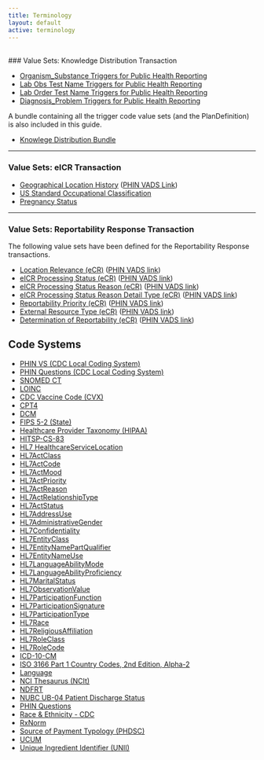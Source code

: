 ```yaml
---
title: Terminology
layout: default
active: terminology
---
```

<!-- { :.no_toc } -->
<!-- TOC  the css styling for this is \pages\assets\css\project.css under 'markdown-toc'-->
<!-- * Do not remove this line (it will not be displayed)
{:toc} -->
<!-- end TOC -->
<br/>
### Value Sets: Knowledge Distribution Transaction

- [Organism_Substance Triggers for Public Health Reporting](ValueSet-ostc.html)
- [Lab Obs Test Name Triggers for Public Health Reporting](ValueSet-lrtc.html)
- [Lab Order Test Name Triggers for Public Health Reporting](ValueSet-lotc.html)
- [Diagnosis_Problem Triggers for Public Health Reporting](ValueSet-dxtc.html)
  

A bundle containing all the trigger code value sets (and the PlanDefinition) is also included in this guide.
- [Knowlege Distribution Bundle](Bundle-ecr-bundle-knowledge-distribution.html)

---


### Value Sets: eICR Transaction

- [Geographical Location History](ValueSet-geographical-location-history.html) ([PHIN VADS Link](https://phinvads.cdc.gov/vads/ViewValueSet.action?oid=2.16.840.1.114222.4.11.3201))
- [US Standard Occupational Classification](ValueSet-oes.html)
- [Pregnancy Status](ValueSet-pregnancy-status.html)
  
---


### Value Sets: Reportability Response Transaction

The following value sets have been defined for the Reportability Response transactions.
- [Location Relevance (eCR)](ValueSet-location-relevance-ecr.html) ([PHIN VADS link](https://phinvads.cdc.gov/vads/ViewValueSet.action?id=C81BF4A8-F68F-4E45-90CB-4795BF361A68))
- [eICR Processing Status (eCR)](ValueSet-eicr-processing-status-ecr.html) ([PHIN VADS link](https://phinvads.cdc.gov/vads/ViewValueSet.action?id=C166B4A8-0DF0-469B-B678-CDAB6985AA4D))
- [eICR Processing Status Reason (eCR)](ValueSet-eicr-processing-status-reason-ecr.html) ([PHIN VADS link](https://phinvads.cdc.gov/vads/ViewValueSet.action?id=7A5BB424-3B98-4A13-9D08-57538F3E630E))
- [eICR Processing Status Reason Detail Type (eCR)](ValueSet-eicr-processing-status-reason-detail-type-ecr.html) ([PHIN VADS link](https://phinvads.cdc.gov/vads/ViewValueSet.action?id=3C9F1654-1CEB-E711-ACD6-0017A477041A))
- [Reportability Priority (eCR)](ValueSet-reportability-priority-ecr.html) ([PHIN VADS link](https://phinvads.cdc.gov/vads/ViewValueSet.action?id=6B65D531-C888-486B-9EC2-4571FE9037B5))
- [External Resource Type (eCR)](ValueSet-external-resource-type-ecr.html) ([PHIN VADS link](https://phinvads.cdc.gov/vads/ViewValueSet.action?id=D8101379-01B5-4784-A3BF-58A6B3DFD195))
- [Determination of Reportability (eCR)](ValueSet-determination-of-reportability-ecr.html) ([PHIN VADS link](https://phinvads.cdc.gov/vads/ViewValueSet.action?id=FEBE81D7-97B4-4D2E-A326-19D9BBF3DE9D))


## Code Systems
- [PHIN VS (CDC Local Coding System)](https://phinvads.cdc.gov/vads/ViewCodeSystem.action?id=2.16.840.1.114222.4.5.274#)
- [PHIN Questions (CDC Local Coding System)](https://phinvads.cdc.gov/vads/ViewCodeSystem.action?id=2.16.840.1.114222.4.5.232#)
- [SNOMED CT](http://snomed.info/sct)
- [LOINC](http://loinc.org)
- [CDC Vaccine Code (CVX)](http://hl7.org/fhir/sid/cvx)
- [CPT4](http://www.ama-assn.org/go/cpt)
- [DCM](http://dicom.nema.org/resources/ontology/DCM)
- [FIPS 5-2 (State)](https://www.census.gov/geo/reference/ansi_statetables.html)
- [Healthcare Provider Taxonomy (HIPAA)](http://www.nucc.org/index.php/code-sets-mainmenu-41/provider-taxonomy-mainmenu-40/csv-mainmenu-57)
- [HITSP-CS-83](http://hitsp.org/ConstructSet_Details.aspx?&PrefixAlpha=4&PrefixNumeric=83)
- [HL7 HealthcareServiceLocation](https://www.hl7.org/fhir/v3/HealthcareServiceLocation)
- [HL7ActClass](https://www.hl7.org/fhir/v3/ActClass)
- [HL7ActCode](https://www.hl7.org/fhir/v3/ActCode)
- [HL7ActMood](https://www.hl7.org/fhir/v3/ActMood)
- [HL7ActPriority](https://www.hl7.org/fhir/v3/ActPriority)
- [HL7ActReason](https://www.hl7.org/fhir/v3/ActReason)
- [HL7ActRelationshipType](https://www.hl7.org/fhir/v3/ActRelationshipType)
- [HL7ActStatus](https://www.hl7.org/fhir/v3/ActStatus)
- [HL7AddressUse](https://www.hl7.org/fhir/v3/AddressUse)
- [HL7AdministrativeGender](https://www.hl7.org/fhir/v3/AdministrativeGender)
- [HL7Confidentiality](https://www.hl7.org/fhir/v3/Confidentiality)
- [HL7EntityClass](https://www.hl7.org/fhir/v3/EntityClass)
- [HL7EntityNamePartQualifier](https://www.hl7.org/fhir/v3/EntityNamePartQualifier)
- [HL7EntityNameUse](https://www.hl7.org/fhir/v3/EntityNameUse)
- [HL7LanguageAbilityMode](https://www.hl7.org/fhir/v3/LanguageAbilityMode)
- [HL7LanguageAbilityProficiency](https://www.hl7.org/fhir/v3/LanguageAbilityProficiency)
- [HL7MaritalStatus](https://www.hl7.org/fhir/v3/MaritalStatus)
- [HL7ObservationValue](https://www.hl7.org/fhir/v3/ObservationValue)
- [HL7ParticipationFunction](https://www.hl7.org/fhir/v3/ParticipationFunction)
- [HL7ParticipationSignature](https://www.hl7.org/fhir/v3/ParticipationSignature)
- [HL7ParticipationType](https://www.hl7.org/fhir/v3/ParticipationType)
- [HL7Race](https://www.hl7.org/fhir/v3/Race)
- [HL7ReligiousAffiliation](https://www.hl7.org/fhir/v3/ReligiousAffiliation)
- [HL7RoleClass](https://www.hl7.org/fhir/v3/RoleClass)
- [HL7RoleCode](https://www.hl7.org/fhir/v3/RoleCode)
- [ICD-10-CM](http://www.who.int/classifications/icd/en/)
- [ISO 3166 Part 1 Country Codes, 2nd Edition, Alpha-2](http://www.iso.org/iso/country_codes.htm)
- [Language](http://tools.ietf.org/html/bcp47)
- [NCI Thesaurus (NCIt)](http://ncimeta.nci.nih.gov)
- [NDFRT](http://hl7.org/fhir/ndfrt)
- [NUBC UB-04 Patient Discharge Status](http://www.nubc.org)
- [PHIN Questions](https://phinvads.cdc.gov/vads/ViewCodeSystem.action?id=2.16.840.1.114222.4.5.232)
- [Race & Ethnicity - CDC](https://phinvads.cdc.gov/vads/ViewCodeSystem.action?id=2.16.840.1.113883.6.238)
- [RxNorm](http://www.nlm.nih.gov/research/umls/rxnorm)
- [Source of Payment Typology (PHDSC)](http://www.phdsc.org/standards/payer-typology.asp)
- [UCUM](http://unitsofmeasure.org)
- [Unique Ingredient Identifier (UNII)](http://fdasis.nlm.nih.gov)